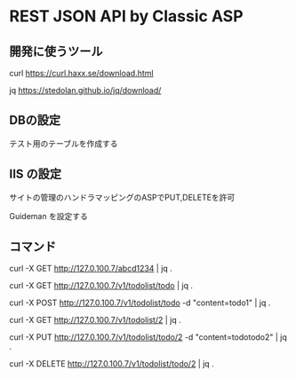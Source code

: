# REST JSON API by Classic ASP



## 開発に使うツール

curl https://curl.haxx.se/download.html

jq   https://stedolan.github.io/jq/download/



## DBの設定

テスト用のテーブルを作成する


## IIS の設定

サイトの管理のハンドラマッピングのASPでPUT,DELETEを許可

Guideman を設定する



## コマンド


curl -X GET http://127.0.100.7/abcd1234 | jq .


curl -X GET http://127.0.100.7/v1/todolist/todo | jq .

curl -X POST http://127.0.100.7/v1/todolist/todo -d "content=todo1" | jq .


curl -X GET http://127.0.100.7/v1/todolist/2 | jq .

curl -X PUT http://127.0.100.7/v1/todolist/todo/2 -d "content=todotodo2" | jq .

curl -X DELETE http://127.0.100.7/v1/todolist/todo/2 | jq .





